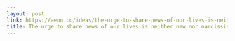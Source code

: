 ```yaml
---
layout: post
link: https://aeon.co/ideas/the-urge-to-share-news-of-our-lives-is-neither-new-nor-narcissistic
title: The urge to share news of our lives is neither new nor narcissistic | Aeon Ideas
---
```

